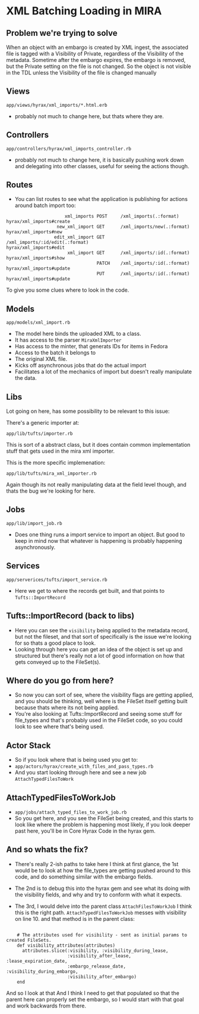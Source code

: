 # XML Batching Loading in MIRA

## Problem we're trying to solve

When an object with an embargo is created by XML ingest, the associated file is tagged with a Visibility of Private, regardless of the Visibility of the metadata.  Sometime after the embargo expires, the embargo is removed, but the Private setting on the file is not changed.  So the object is not visible in the TDL unless the Visibility of the file is changed manually

## Views
`app/views/hyrax/xml_imports/*.html.erb`

* probably not much to change here, but thats where they are.

## Controllers
`app/controllers/hyrax/xml_imports_controller.rb`

* probably not much to change here, it is basically pushing work down and delegating into other classes, useful for seeing the actions though.

## Routes

* You can list routes to see what the application is publishing for actions around batch import too:

```
                      xml_imports POST     /xml_imports(.:format)                                                                   hyrax/xml_imports#create
                   new_xml_import GET      /xml_imports/new(.:format)                                                               hyrax/xml_imports#new
                  edit_xml_import GET      /xml_imports/:id/edit(.:format)                                                          hyrax/xml_imports#edit
                       xml_import GET      /xml_imports/:id(.:format)                                                               hyrax/xml_imports#show
                                  PATCH    /xml_imports/:id(.:format)                                                               hyrax/xml_imports#update
                                  PUT      /xml_imports/:id(.:format)                                                               hyrax/xml_imports#update
```

To give you some clues where to look in the code.

## Models
`app/models/xml_import.rb`

* The model here binds the uploaded XML to a class.
* It has access to the parser `MiraXmlImporter`
* Has access to the minter, that generats IDs for items in Fedora
* Access to the batch it belongs to
* The original XML file.
* Kicks off asynchronous jobs that do the actual import
* Facilitates a lot of the mechanics of import but doesn't really manipulate the data.

## Libs

Lot going on here, has some possibility to be relevant to this issue:

There's a generic importer at:

`app/lib/tufts/importer.rb` 

This is sort of a abstract class, but it does contain common implementation stuff that gets used in the mira xml importer.  

This is the more specific implemenation:

`app/lib/tufts/mira_xml_importer.rb`

Again though its not really manipulating data at the field level though, and thats the bug we're looking for here.

## Jobs

`app/lib/import_job.rb`

* Does one thing runs a import service to import an object.  But good to keep in mind now that whatever is happening is probably happening asynchronously.

## Services

`app/serverices/tufts/import_service.rb`

* Here we get to where the records get built, and that points to `Tufts::ImportRecord`

## Tufts::ImportRecord (back to libs)


* Here you can see the `visibility` being applied to the metadata record, but not the fileset, and that sort of specifically is the issue we're looking for so thats a good place to look.
* Looking through here you can get an idea of the object is set up and structured but there's really not a lot of good information on how that gets conveyed up to the FileSet(s).

## Where do you go from here?

* So now you can sort of see, where the visibility flags are getting applied, and you should be thinking, well where is the FileSet itself getting built because thats where its not being applied.
* You're also looking at Tufts::ImportRecord and seeing some stuff for file_types and that's probably used in the FileSet code, so you could look to see where that's being used.

## Actor Stack
* So if you look where that is being used you get to:
* `app/actors/hyrax/create_with_files_and_pass_types.rb`
* And you start looking through here and see a new job `AttachTypedFilesToWork`

## AttachTypedFilesToWorkJob
* `app/jobs/attach_typed_files_to_work_job.rb`
* So you get here, and you see the FileSet being created, and this starts to look like where the problem is happening most likely, if you look deeper past here, you'll be in Core Hyrax Code in the hyrax gem.


## And so whats the fix?

* There's really 2-ish paths to take here I think at first glance, the 1st would be to look at how the file_types are getting pushed around to this code, and do something similar with the embargo fields.

* The 2nd is to debug this into the hyrax gem and see what its doing with the visibility fields, and why and try to conform with what it expects.

* The 3rd, I would delve into the parent class `AttachFilesToWorkJob` I think this is the right path.  `AttachTypedFilesToWorkJob` messes with visibility on line 10. and that method is in the parent class:
```

    # The attributes used for visibility - sent as initial params to created FileSets.
    def visibility_attributes(attributes)
      attributes.slice(:visibility, :visibility_during_lease,
                       :visibility_after_lease, :lease_expiration_date,
                       :embargo_release_date, :visibility_during_embargo,
                       :visibility_after_embargo)
    end
```

And so I look at that And I think I need to get that populated so that the parent here can properly set the embargo, so I would start with that goal and work backwards from there.

